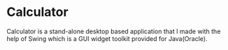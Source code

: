 # Calculator
Calculator is a stand-alone desktop based application that I made with the help of Swing which is a GUI widget toolkit provided for Java(Oracle). 
